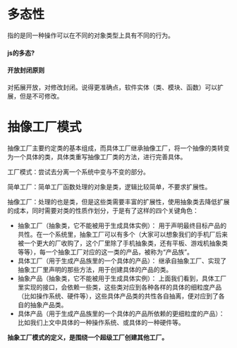 # 多态性

指的是同一种操作可以在不同的对象类型上具有不同的行为。

#### js的多态?

#### 开放封闭原则

对拓展开放，对修改封闭。说得更准确点，软件实体（类、模块、函数）可以扩展，但是不可修改。

# 抽像工厂模式

抽像工厂主要约定类的基本组成，而具体工厂继承抽像工厂，将一个抽像的类转变为一个具体的类，具体类重写抽像工厂类的方法，进行完善具体。

工厂模式：尝试去分离一个系统中变与不变的部分。

简单工厂：简单工厂函数处理的对象是类，逻辑比较简单，不要求扩展性。

抽像工厂：处理的也是类，但是这些类需要丰富的扩展性，使用抽象类去降低扩展的成本，同时需要对类的性质作划分，于是有了这样的四个关键角色：

+ 抽象工厂（抽象类，它不能被用于生成具体实例）： 用于声明最终目标产品的共性。在一个系统里，抽象工厂可以有多个（大家可以想象我们的手机厂后来被一个更大的厂收购了，这个厂里除了手机抽象类，还有平板、游戏机抽象类等等），每一个抽象工厂对应的这一类的产品，被称为“产品族”。
+ 具体工厂（用于生成产品族里的一个具体的产品）： 继承自抽象工厂、实现了抽象工厂里声明的那些方法，用于创建具体的产品的类。
+ 抽象产品（抽象类，它不能被用于生成具体实例）： 上面我们看到，具体工厂里实现的接口，会依赖一些类，这些类对应到各种各样的具体的细粒度产品（比如操作系统、硬件等），这些具体产品类的共性各自抽离，便对应到了各自的抽象产品类。
+ 具体产品（用于生成产品族里的一个具体的产品所依赖的更细粒度的产品）： 比如我们上文中具体的一种操作系统、或具体的一种硬件等。

**抽象工厂模式的定义，是围绕一个超级工厂创建其他工厂。**
